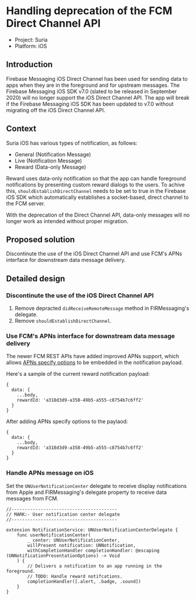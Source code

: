 # Handling deprecation of the FCM Direct Channel API

* Project: Suria
* Platform: iOS

## Introduction
Firebase Messaging iOS Direct Channel has been used for sending data to apps when they are in the foreground and for upstream messages. The Firebase Messaging iOS SDK v7.0 (slated to be released in September 2020) will no longer support the iOS Direct Channel API. The app will break if the Firebase Messaging iOS SDK has been updated to v7.0 without migrating off the iOS Direct Channel API.

## Context
Suria iOS has various types of notification, as follows:
* General (Notification Message)
* Live (Notification Message)
* Reward (Data-only Message)

Reward uses data-only notification so that the app can handle foreground notifications by presenting custom reward dialogs to the users. To achive this, `shouldEstablishDirectChannel` needs to be set to true in the Firebase iOS SDK which automatically establishes a socket-based, direct channel to the FCM server. 

With the deprecation of the Direct Channel API, data-only messages will no longer work as intended without proper migration. 


## Proposed solution
Discontinute the use of the iOS Direct Channel API and use FCM's APNs interface for downstream data message delivery.

## Detailed design
### Discontinute the use of the iOS Direct Channel API
1. Remove depracted `didReceiveRemoteMessage` method in FIRMessaging's delegate.
2. Remove `shouldEstablishDirectChannel`.

### Use FCM's APNs interface for downstream data message delivery
The newer FCM REST APIs have added improved APNs support, which allows [APNs specify options](https://firebase.google.com/docs/reference/fcm/rest/v1/projects.messages#apnsconfig) to be embedded in the notification payload. 

Here's a sample of the current reward notification payload:
```
{
  data: {
    ...body,
    rewardId: 'a318d3d9-a358-49b5-a555-c8754b7c6ff2'
  }
}
```

After adding APNs specify options to the paylaod:
```
{
  data: {
    ...body,
    rewardId: 'a318d3d9-a358-49b5-a555-c8754b7c6ff2'
  }
}
```

### Handle APNs message on iOS
Set the `UNUserNotificationCenter` delegate to receive display notifications from Apple and FIRMessaging's delegate property to receive data messages from FCM.


```
//----------------------------------------
// MARK:- User notification center delegate
//----------------------------------------

extension NotificationService: UNUserNotificationCenterDelegate {
    func userNotificationCenter(
        _ center: UNUserNotificationCenter,
        willPresent notification: UNNotification,
        withCompletionHandler completionHandler: @escaping (UNNotificationPresentationOptions) -> Void
    ) {
        // Delivers a notification to an app running in the foreground.
        // TODO: Handle reward notifcations.
        completionHandler([.alert, .badge, .sound])
    }
}
```

